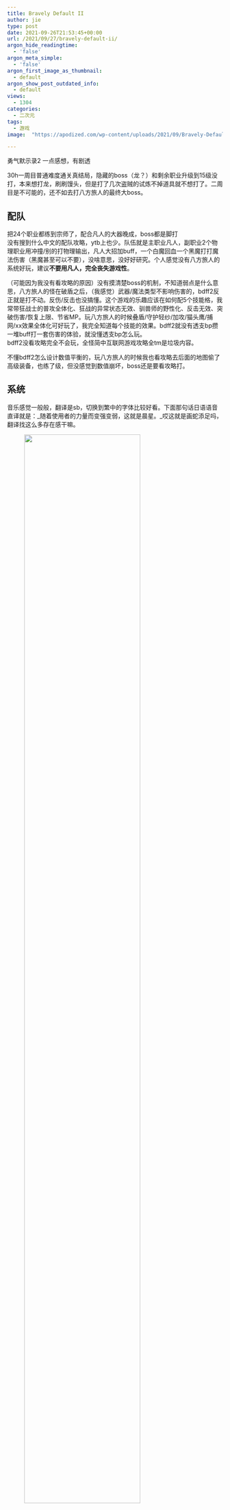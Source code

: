 ```yaml
---
title: Bravely Default II
author: jie
type: post
date: 2021-09-26T21:53:45+00:00
url: /2021/09/27/bravely-default-ii/
argon_hide_readingtime:
  - 'false'
argon_meta_simple:
  - 'false'
argon_first_image_as_thumbnail:
  - default
argon_show_post_outdated_info:
  - default
views:
  - 1304
categories:
  - 二次元
tags:
  - 游戏
image:  "https://apodized.com/wp-content/uploads/2021/09/Bravely-Default-2-1024x576.jpg"

---
```




勇气默示录2 一点感想，有剧透
<!-- <figure class="wp-block-image size-large">

<div class='fancybox-wrapper lazyload-container-unload' data-fancybox='post-images' href='http://apodized.com/wp-content/uploads/2021/09/Bravely-Default-2-1024x576.jpg'>
  <img class="lazyload lazyload-style-1" src="data:image/svg+xml;base64,PCEtLUFyZ29uTG9hZGluZy0tPgo8c3ZnIHdpZHRoPSIxIiBoZWlnaHQ9IjEiIHhtbG5zPSJodHRwOi8vd3d3LnczLm9yZy8yMDAwL3N2ZyIgc3Ryb2tlPSIjZmZmZmZmMDAiPjxnPjwvZz4KPC9zdmc+"  loading="lazy" width="1024" height="576" data-original="http://apodized.com/wp-content/uploads/2021/09/Bravely-Default-2-1024x576.jpg" src="data:image/png;base64,iVBORw0KGgoAAAANSUhEUgAAAAEAAAABCAYAAAAfFcSJAAAAAXNSR0IArs4c6QAAAARnQU1BAACxjwv8YQUAAAAJcEhZcwAADsQAAA7EAZUrDhsAAAANSURBVBhXYzh8+PB/AAffA0nNPuCLAAAAAElFTkSuQmCC" alt="" class="wp-image-39"  sizes="(max-width: 1024px) 100vw, 1024px" />
</div></figure>  -->

<!-- <figure class="wp-block-image">
<img src="https://apodized.com/wp-content/uploads/2021/09/Bravely-Default-2-1024x576.jpg" alt="" style="width: 80%;">
</figure> -->

30h一周目普通难度通关真结局，隐藏的boss（龙？）和剩余职业升级到15级没打，本来想打龙，刷刷馒头，但是打了几次盗贼的试炼不掉道具就不想打了。二周目是不可能的，还不如去打八方旅人的最终大boss。

## 配队

把24个职业都练到宗师了，配合凡人的大器晚成，boss都是脚打  
没有搜到什么中文的配队攻略，ytb上也少。队伍就是主职业凡人，副职业2个物理职业用冲撞/别的打物理输出，凡人大招加buff，一个白魔回血一个黑魔打打魔法伤害（黑魔甚至可以不要），没啥意思，没好好研究。个人感觉没有八方旅人的系统好玩，建议**不要用凡人，完全丧失游戏性**。

（可能因为我没有看攻略的原因）没有摸清楚boss的机制，不知道弱点是什么意思，八方旅人的怪在破盾之后，（我感觉）武器/魔法类型不影响伤害的，bdff2反正就是打不动。反伤/反击也没搞懂。这个游戏的乐趣应该在如何配5个技能格，我常带狂战士的普攻全体化、狂战的异常状态无效、驯兽师的野性化、反击无效、突破伤害/恢复上限、节省MP。玩八方旅人的时候叠盾/守护轻纱/加攻/猫头鹰/捕网/xx效果全体化可好玩了，我完全知道每个技能的效果。bdff2就没有透支bp攒一堆buff打一套伤害的体验，就没懂透支bp怎么玩。  
bdff2没看攻略完全不会玩，全怪简中互联网游戏攻略全tm是垃圾内容。

不懂bdff2怎么设计数值平衡的，玩八方旅人的时候我也看攻略去后面的地图偷了高级装备，也练了级，但没感觉到数值崩坏，boss还是要看攻略打。

## 系统

音乐感觉一般般，翻译是sb，切换到繁中的字体比较好看。下面那句话日语语音直译就是：_随着使用者的力量而变强变弱，这就是晨星。_哎这就是画蛇添足吗，翻译找这么多存在感干嘛。
<!-- <figure class="wp-block-image size-large">

<div class='fancybox-wrapper lazyload-container-unload' data-fancybox='post-images' href='http://apodized.com/wp-content/uploads/2021/09/bdff2_1-1024x576.jpg'>
  <img class="lazyload lazyload-style-1" src="data:image/svg+xml;base64,PCEtLUFyZ29uTG9hZGluZy0tPgo8c3ZnIHdpZHRoPSIxIiBoZWlnaHQ9IjEiIHhtbG5zPSJodHRwOi8vd3d3LnczLm9yZy8yMDAwL3N2ZyIgc3Ryb2tlPSIjZmZmZmZmMDAiPjxnPjwvZz4KPC9zdmc+"  loading="lazy" width="1024" height="576" data-original="http://apodized.com/wp-content/uploads/2021/09/bdff2_1-1024x576.jpg" src="data:image/png;base64,iVBORw0KGgoAAAANSUhEUgAAAAEAAAABCAYAAAAfFcSJAAAAAXNSR0IArs4c6QAAAARnQU1BAACxjwv8YQUAAAAJcEhZcwAADsQAAA7EAZUrDhsAAAANSURBVBhXYzh8+PB/AAffA0nNPuCLAAAAAElFTkSuQmCC" alt="" class="wp-image-40"  sizes="(max-width: 1024px) 100vw, 1024px" />
</div><figcaption>幸好这个讲话文绉绉的的老头（其实根本没有）最开始的一章就挂了</figcaption></figure>  -->

<figure class="wp-block-image">
  <img src="https://apodized.com/wp-content/uploads/2021/09/bdff2_1-1024x576.jpg" alt="" style="width: 80%;">
  <figcaption>幸好这个讲话文绉绉的的老头（其实根本没有）最开始的一章就挂了</figcaption>
</figure>

优化有问题，会卡。切换地图读盘要好久。  
打牌真好玩。

说一下我自己刷jp的经验，个人认为是去沙漠那一章，地图中间有个湖，吃吸引精灵/水生的连战道具，刷湖周围的精灵和鱼人。个人认为比“赶海”效率高。配合狂战士平A变群攻，或某个职业的技能怪低于一定等级秒杀刷起来很快。主要是这个地图的怪一个turn能有5、6个，夜晚刷起来很爽。适合一遍看剧一边用ns掌机模式刷。  
看别人攻略里说驯兽师有个天赋，根据已经捕捉的怪的个数加基础能力，似乎很nb，但是我看到的时候已经晚了，适合刷JP的时候刷捕捉次数。

## 剧情

剧情比八方旅人好一点，最感动的一段是冰雪之国女二变成精灵跳悬崖救大姐姐。演出全是大头娃娃比较尴尬，能不能做点cg。哎仔细想想这种被选中的勇者拯救世界的套路，还不如讲一个个角色的故事有点意思。（虽然八方旅人的故事也没啥意思）

## 总结

3/5分吧，剧情画面音乐游戏性都蛮一般的。玩之前我对游戏性期待还蛮高的，对很丑的三头身和场景建模本身就没什么期待。  
不如等明年的<s>三方旅人</s>TRIANGLE STRATEGY。